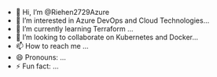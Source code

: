 - 👋 Hi, I’m @Riehen2729Azure
- 👀 I’m interested in Azure DevOps and Cloud Technologies...
- 🌱 I’m currently learning Terraform ...
- 💞️ I’m looking to collaborate on Kubernetes and Docker...
- 📫 How to reach me ...
- 😄 Pronouns: ...
- ⚡ Fun fact: ...

<!---
Riehen2729Azure/Riehen2729Azure is a ✨ special ✨ repository because its `README.md` (this file) appears on your GitHub profile.
You can click the Preview link to take a look at your changes.
--->
